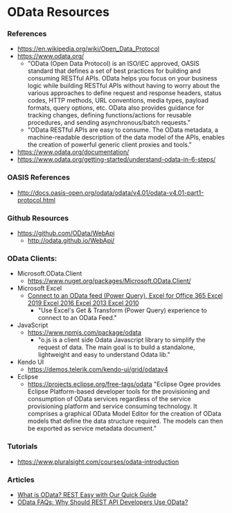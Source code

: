 
OData Resources
====

### References
* https://en.wikipedia.org/wiki/Open_Data_Protocol
* https://www.odata.org/
  * "OData (Open Data Protocol) is an ISO/IEC approved, OASIS standard that defines a set of best practices for building and consuming RESTful APIs. OData helps you focus on your business logic while building RESTful APIs without having to worry about the various approaches to define request and response headers, status codes, HTTP methods, URL conventions, media types, payload formats, query options, etc. OData also provides guidance for tracking changes, defining functions/actions for reusable procedures, and sending asynchronous/batch requests."
  * "OData RESTful APIs are easy to consume. The OData metadata, a machine-readable description of the data model of the APIs, enables the creation of powerful generic client proxies and tools."
* https://www.odata.org/documentation/
* https://www.odata.org/getting-started/understand-odata-in-6-steps/


### OASIS References
* http://docs.oasis-open.org/odata/odata/v4.01/odata-v4.01-part1-protocol.html


### Github Resources
* https://github.com/OData/WebApi
  * http://odata.github.io/WebApi/


### OData Clients:
* Microsoft.OData.Client
  * https://www.nuget.org/packages/Microsoft.OData.Client/
* Microsoft Excel
  * [Connect to an OData feed (Power Query), Excel for Office 365 Excel 2019 Excel 2016 Excel 2013 Excel 2010](https://support.office.com/en-us/article/connect-to-an-odata-feed-power-query-4441a94d-9392-488a-a6a9-739b6d2ad500)
    * "Use Excel's Get & Transform (Power Query) experience to connect to an OData Feed."
* JavaScript
  * https://www.npmjs.com/package/odata
    * "o.js is a client side Odata Javascript library to simplify the request of data. The main goal is to build a standalone, lightweight and easy to understand Odata lib."
* Kendo UI
  * https://demos.telerik.com/kendo-ui/grid/odatav4
* Eclipse
  * https://projects.eclipse.org/free-tags/odata
    "Eclipse Ogee provides Eclipse Platform-based developer tools for the provisioning and consumption of OData services regardless of the service provisioning platform and service consuming technology. It comprises a graphical OData Model Editor for the creation of OData models that define the data structure required. The models can then be exported as service metadata document."


### Tutorials
* https://www.pluralsight.com/courses/odata-introduction



### Articles
* [What is OData? REST Easy with Our Quick Guide](https://www.progress.com/blogs/what-is-odata-rest-easy-with-our-quick-guide)
* [OData FAQs: Why Should REST API Developers Use OData?](https://www.progress.com/blogs/odata-faqs-why-should-rest-api-developers-use-odata)



